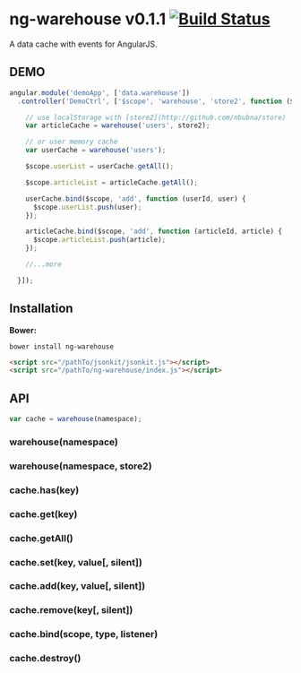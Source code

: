 ng-warehouse v0.1.1 [![Build Status](https://travis-ci.org/teambition/ng-warehouse.svg)](https://travis-ci.org/teambition/ng-warehouse)
====
A data cache with events for AngularJS.

## DEMO

```js
angular.module('demoApp', ['data.warehouse'])
  .controller('DemoCtrl', ['$scope', 'warehouse', 'store2', function ($scope, warehouse, store2) {

    // use localStorage with [store2](http://github.com/nbubna/store)
    var articleCache = warehouse('users', store2);

    // or user memory cache
    var userCache = warehouse('users');

    $scope.userList = userCache.getAll();

    $scope.articleList = articleCache.getAll();

    userCache.bind($scope, 'add', function (userId, user) {
      $scope.userList.push(user);
    });

    articleCache.bind($scope, 'add', function (articleId, article) {
      $scope.articleList.push(article);
    });

    //...more

  }]);
```

## Installation

**Bower:**

    bower install ng-warehouse

```html
<script src="/pathTo/jsonkit/jsonkit.js"></script>
<script src="/pathTo/ng-warehouse/index.js"></script>
```

## API

```js
var cache = warehouse(namespace);
```

### warehouse(namespace)
### warehouse(namespace, store2)
### cache.has(key)
### cache.get(key)
### cache.getAll()
### cache.set(key, value[, silent])
### cache.add(key, value[, silent])
### cache.remove(key[, silent])
### cache.bind(scope, type, listener)
### cache.destroy()
